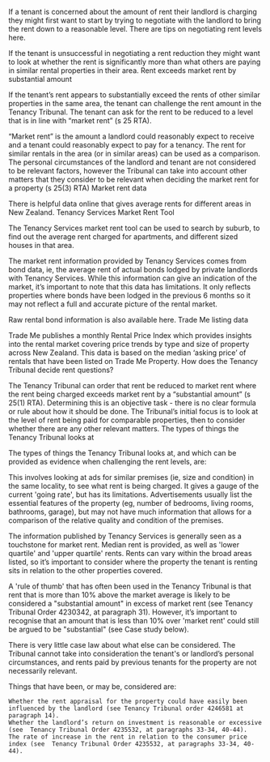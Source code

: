 

If a tenant is concerned about the amount of rent their landlord is charging they might first want to start by trying to negotiate with the landlord to bring the rent down to a reasonable level. There are tips on negotiating rent levels here. 

If the tenant is unsuccessful in negotiating a rent reduction they might want to look at whether the rent is significantly more than what others are paying in similar rental properties in their area.
Rent exceeds market rent by substantial amount

If the tenant’s rent appears to substantially exceed the rents of other similar properties in the same area, the tenant can challenge the rent amount in the Tenancy Tribunal. The tenant can ask for the rent to be reduced to a level that is in line with “market rent” (s 25 RTA). 

“Market rent” is the amount a landlord could reasonably expect to receive and a tenant could reasonably expect to pay for a tenancy. The rent for similar rentals in the area (or in similar areas) can be used as a comparison. The personal circumstances of the landlord and tenant are not considered to be relevant factors, however the Tribunal can take into account other matters that they consider to be relevant when deciding the market rent for a property (s 25(3) RTA)
Market rent data

There is helpful data online that gives average rents for different areas in New Zealand. 
Tenancy Services Market Rent Tool

The Tenancy Services market rent tool can be used to search by suburb, to find out the average rent charged for apartments, and different sized houses in that area.

The market rent information provided by Tenancy Services comes from bond data, ie, the average rent of actual bonds lodged by private landlords with Tenancy Services. While this information can give an indication of the market, it’s important to note that this data has limitations. It only reflects properties where bonds have been lodged in the previous 6 months so it may not reflect a full and accurate picture of the rental market.

Raw rental bond information is also available here.
Trade Me listing data

Trade Me publishes a monthly Rental Price Index which provides insights into the rental market covering price trends by type and size of property across New Zealand. This data is based on the median ‘asking price’ of rentals that have been listed on Trade Me Property. 
How does the Tenancy Tribunal decide rent questions?

The Tenancy Tribunal can order that rent be reduced to market rent where the rent being charged exceeds market rent by a “substantial amount” (s 25(1) RTA). Determining this is an objective task - there is no clear formula or rule about how it should be done. The Tribunal’s initial focus is to look at the level of rent being paid for comparable properties, then to consider whether there are any other relevant matters. 
The types of things the Tenancy Tribunal looks at

The types of things the Tenancy Tribunal looks at, and which can be provided as evidence when challenging the rent levels, are:
 

This involves looking at ads for similar premises (ie, size and condition) in the same locality, to see what rent is being charged. It gives a gauge of the current 'going rate', but has its limitations. Advertisements usually list the essential features of the property (eg, number of bedrooms, living rooms, bathrooms, garage), but may not have much information that allows for a comparison of the relative quality and condition of the premises. 

The information published by Tenancy Services is generally seen as a touchstone for market rent. Median rent is provided, as well as 'lower quartile' and 'upper quartile' rents. Rents can vary within the broad areas listed, so it’s important to consider where the property the tenant is renting sits in relation to the other properties covered.

A 'rule of thumb' that has often been used in the Tenancy Tribunal is that rent that is more than 10% above the market average is likely to be considered a "substantial amount" in excess of market rent (see Tenancy Tribunal Order 4230342, at paragraph 31). However,  it’s important to recognise that an amount that is less than 10% over 'market rent' could still be argued to be "substantial" (see Case study below).

There is very little case law about what else can be considered. The Tribunal cannot take into consideration the tenant's or landlord’s personal circumstances, and rents paid by previous tenants for the property are not necessarily relevant.

Things that have been, or may be, considered are:

    Whether the rent appraisal for the property could have easily been influenced by the landlord (see Tenancy Tribunal order 4246581 at paragraph 14).
    Whether the landlord’s return on investment is reasonable or excessive (see  Tenancy Tribunal Order 4235532, at paragraphs 33-34, 40-44).
    The rate of increase in the rent in relation to the consumer price index (see  Tenancy Tribunal Order 4235532, at paragraphs 33-34, 40-44).

